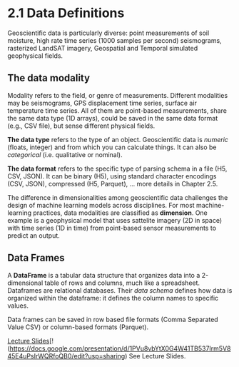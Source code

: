 # 2.1 Data Definitions

Geoscientific data is particularly diverse: point measurements of soil moisture, high rate time series (1000 samples per second) seismograms, rasterized LandSAT imagery, Geospatial and Temporal simulated geophysical fields.


## The data modality
Modality refers to the field, or genre of measurements. Different modalities may be seismograms, GPS displacement time series, surface air temperature time series. All of them are point-based measurements, share the same data type (1D arrays), could be saved in the same data format (e.g., CSV file), but sense different physical fields.

**The data type** refers to the type of an object. Geoscientific data is *numeric* (floats, integer) and from which you can calculate things. It can also be *categorical* (i.e. qualitative or nominal). 

**The data format** refers to the specific type of parsing schema in a file (H5, CSV, JSON). It can be binary (H5), using standard character encodings (CSV, JSON), compressed (H5, Parquet), ... more details in Chapter 2.5.

The difference in dimensionalities among geoscientific data challenges the design of machine learning models across disciplines. For most machine-learning practices, data modalities are classified as **dimension**. One example is a geophysical model that uses sattelite imagery (2D in space) with time series (1D in time) from point-based sensor measurements to predict an output.

## Data Frames
A **DataFrame** is a tabular data structure that organizes data into a 2-dimensional table of rows and columns, much like a spreadsheet. Dataframes are relational databases. Their *data schema* defines how data is organized within the dataframe: it defines the column names to specific values.

Data frames can be saved in row based file formats (Comma Separated Value CSV) or column-based formats (Parquet).



[Lecture Slides](../../img/Google_Slides_Logo.svg)[! (https://docs.google.com/presentation/d/1PVu8vbYtX0G4W41TB537Irm5V845E4uPsIrWQRfoQB0/edit?usp=sharing)
See Lecture Slides.